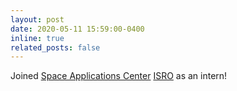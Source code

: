 ```yaml
---
layout: post
date: 2020-05-11 15:59:00-0400
inline: true
related_posts: false
---
```


Joined [Space Applications Center](https://www.sac.gov.in/) [ISRO](https://www.isro.gov.in) as an intern!
